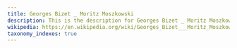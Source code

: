 ```yaml
---
title: Georges Bizet _ Moritz Moszkowski
description: This is the description for Georges Bizet _ Moritz Moszkowski
wikipedia: https://en.wikipedia.org/wiki/Georges_Bizet___Moritz_Moszkowski
taxonomy_indexes: true
---
```

